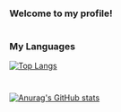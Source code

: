 ### Welcome to my profile!
#
### My Languages
[![Top Langs](https://github-readme-stats.vercel.app/api/top-langs/?username=isaacdll23&langs_count=5&hide=css,html)](https://github.com/anuraghazra/github-readme-stats)
#
[![Anurag's GitHub stats](https://github-readme-stats.vercel.app/api?username=isaacdll23&show_icons=true&theme=radical)](https://github.com/anuraghazra/github-readme-stats)



